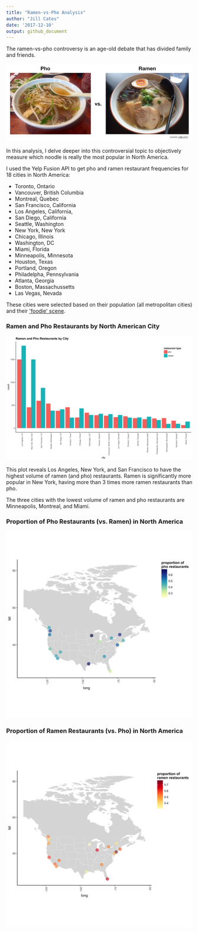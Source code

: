 ```yaml
---
title: "Ramen-vs-Pho Analysis"
author: "Jill Cates"
date: '2017-12-10'
output: github_document
---
```




The ramen-vs-pho controversy is an age-old debate that has divided family and friends. 

![](../data/battle-of-pho-vs-ramen.png)

In this analysis, I delve deeper into this controversial topic to objectively measure which noodle is really the most popular in North America. 

I used the Yelp Fusion API to get pho and ramen restaurant frequencies for 18 cities in North America:

- Toronto, Ontario
- Vancouver, British Columbia
- Montreal, Quebec
- San Francisco, California
- Los Angeles, California,
- San Diego, California
- Seattle, Washington
- New York, New York
- Chicago, Illinois
- Washington, DC
- Miami, Florida
- Minneapolis, Minnesota
- Houston, Texas
- Portland, Oregon
- Philadelpha, Pennsylvania
- Atlanta, Georgia
- Boston, Massachussetts
- Las Vegas, Nevada

These cities were selected based on their population (all metropolitan cities) and their ['foodie' scene](https://www.zagat.com/b/the-26-hottest-food-cities-of-2016). 


### Ramen and Pho Restaurants by North American City

![](../results/ramen_pho_restaurants_by_city.png)

This plot reveals Los Angeles, New York, and San Francisco to have the highest volume of ramen (and pho) restaurants. Ramen is significantly more popular in New York, having more than 3 times more ramen restaurants than pho. 

The three cities with the lowest volume of ramen and pho restaurants are Minneapolis, Montreal, and Miami. 

### Proportion of Pho Restaurants (vs. Ramen) in North America

![](../results/pho_popularity.png)



### Proportion of Ramen Restaurants (vs. Pho) in North America

![](../results/ramen_popularity.png)
